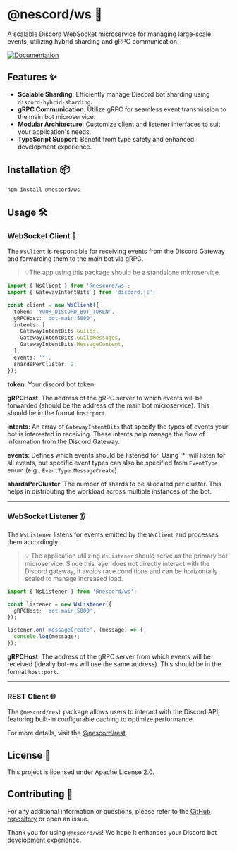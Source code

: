 # @nescord/ws 🚀

A scalable Discord WebSocket microservice for managing large-scale events, utilizing hybrid sharding and gRPC communication.

[![Documentation](https://img.shields.io/badge/Documentation-green)](https://github.com/jaga-live/nescord#readme)

## Features ✨

- **Scalable Sharding**: Efficiently manage Discord bot sharding using `discord-hybrid-sharding`.
- **gRPC Communication**: Utilize gRPC for seamless event transmission to the main bot microservice.
- **Modular Architecture**: Customize client and listener interfaces to suit your application's needs.
- **TypeScript Support**: Benefit from type safety and enhanced development experience.

## Installation 📦

```bash
npm install @nescord/ws
```

## Usage 🛠️

### WebSocket Client 🔗

The `WsClient` is responsible for receiving events from the Discord Gateway and forwarding them to the main bot via gRPC.

> 💡The app using this package should be a standalone microservice.

```typescript
import { WsClient } from '@nescord/ws';
import { GatewayIntentBits } from 'discord.js';

const client = new WsClient({
  token: 'YOUR_DISCORD_BOT_TOKEN',
  gRPCHost: 'bot-main:5000',
  intents: [
    GatewayIntentBits.Guilds,
    GatewayIntentBits.GuildMessages,
    GatewayIntentBits.MessageContent,
  ],
  events: '*',
  shardsPerCluster: 2,
});
```

**token**: Your discord bot token.

**gRPCHost**: The address of the gRPC server to which events will be forwarded (should be the address of the main bot microservice). This should be in the format `host:port`.

**intents**: An array of `GatewayIntentBits` that specify the types of events your bot is interested in receiving. These intents help manage the flow of information from the Discord Gateway.

**events**: Defines which events should be listened for. Using '\*' will listen for all events, but specific event types can also be specified from `EventType` enum (e.g., `EventType.MessageCreate`).

**shardsPerCluster**: The number of shards to be allocated per cluster. This helps in distributing the workload across multiple instances of the bot.

---

### WebSocket Listener 👂

The `WsListener` listens for events emitted by the `WsClient` and processes them accordingly.

> 💡 The application utilizing `WsListener` should serve as the primary bot microservice. Since this layer does not directly interact with the Discord gateway, it avoids race conditions and can be horizontally scaled to manage increased load.

```typescript
import { WsListener } from '@nescord/ws';

const listener = new WsListener({
  gRPCHost: 'bot-main:5000',
});

listener.on('messageCreate', (message) => {
  console.log(message);
});
```

**gRPCHost**: The address of the gRPC server from which events will be received (ideally bot-ws will use the same address). This should be in the format `host:port`.

---

### REST Client 🌐

The `@nescord/rest` package allows users to interact with the Discord API, featuring built-in configurable caching to optimize performance.

For more details, visit the [@nescord/rest](https://www.npmjs.com/package/@nescord/rest).

## License 📝

This project is licensed under Apache License 2.0.

## Contributing 🤝

For any additional information or questions, please refer to the [GitHub repository](https://github.com/jaga-live/nescord) or open an issue.

Thank you for using `@nescord/ws`! We hope it enhances your Discord bot development experience.
